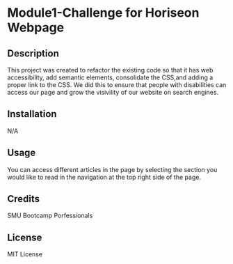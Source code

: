 # Module1-Challenge for Horiseon Webpage
## Description 
This project was created to refactor the existing code so that it has web accessibility, add semantic elements, consolidate the CSS,and adding a proper link to the CSS. We did this to ensure that people with disabilities can access our page and grow the visivility of our website on search engines.

## Installation
N/A

## Usage
You can access different articles in the page by selecting the section you would like to read in the navigation at the top right side of the page. 

## Credits
SMU Bootcamp Porfessionals 

## License 
MIT License 

